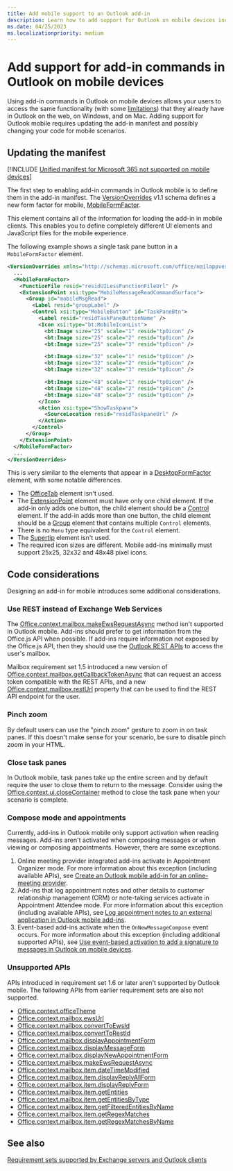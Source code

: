 ```yaml
---
title: Add mobile support to an Outlook add-in
description: Learn how to add support for Outlook on mobile devices including how to update the add-in manifest and change your code for mobile scenarios, if necessary.
ms.date: 04/25/2023
ms.localizationpriority: medium
---
```


# Add support for add-in commands in Outlook on mobile devices

Using add-in commands in Outlook on mobile devices allows your users to access the same functionality (with some [limitations](#code-considerations)) that they already have in Outlook on the web, on Windows, and on Mac. Adding support for Outlook mobile requires updating the add-in manifest and possibly changing your code for mobile scenarios.

## Updating the manifest

[!INCLUDE [Unified manifest for Microsoft 365 not supported on mobile devices](../includes/no-mobile-with-json-note.md)]

The first step to enabling add-in commands in Outlook mobile is to define them in the add-in manifest. The [VersionOverrides](/javascript/api/manifest/versionoverrides) v1.1 schema defines a new form factor for mobile, [MobileFormFactor](/javascript/api/manifest/mobileformfactor).

This element contains all of the information for loading the add-in in mobile clients. This enables you to define completely different UI elements and JavaScript files for the mobile experience.

The following example shows a single task pane button in a `MobileFormFactor` element.

```xml
<VersionOverrides xmlns="http://schemas.microsoft.com/office/mailappversionoverrides/1.1" xsi:type="VersionOverridesV1_1">
  ...
  <MobileFormFactor>
    <FunctionFile resid="residUILessFunctionFileUrl" />
    <ExtensionPoint xsi:type="MobileMessageReadCommandSurface">
      <Group id="mobileMsgRead">
        <Label resid="groupLabel" />
        <Control xsi:type="MobileButton" id="TaskPaneBtn">
          <Label resid="residTaskPaneButtonName" />
          <Icon xsi:type="bt:MobileIconList">
            <bt:Image size="25" scale="1" resid="tp0icon" />
            <bt:Image size="25" scale="2" resid="tp0icon" />
            <bt:Image size="25" scale="3" resid="tp0icon" />

            <bt:Image size="32" scale="1" resid="tp0icon" />
            <bt:Image size="32" scale="2" resid="tp0icon" />
            <bt:Image size="32" scale="3" resid="tp0icon" />

            <bt:Image size="48" scale="1" resid="tp0icon" />
            <bt:Image size="48" scale="2" resid="tp0icon" />
            <bt:Image size="48" scale="3" resid="tp0icon" />
          </Icon>
          <Action xsi:type="ShowTaskpane">
            <SourceLocation resid="residTaskpaneUrl" />
          </Action>
        </Control>
      </Group>
    </ExtensionPoint>
  </MobileFormFactor>
  ...
</VersionOverrides>
```

This is very similar to the elements that appear in a [DesktopFormFactor](/javascript/api/manifest/desktopformfactor) element, with some notable differences.

- The [OfficeTab](/javascript/api/manifest/officetab) element isn't used.
- The [ExtensionPoint](/javascript/api/manifest/extensionpoint) element must have only one child element. If the add-in only adds one button, the child element should be a [Control](/javascript/api/manifest/control) element. If the add-in adds more than one button, the child element should be a [Group](/javascript/api/manifest/group) element that contains multiple `Control` elements.
- There is no `Menu` type equivalent for the `Control` element.
- The [Supertip](/javascript/api/manifest/supertip) element isn't used.
- The required icon sizes are different. Mobile add-ins minimally must support 25x25, 32x32 and 48x48 pixel icons.

## Code considerations

Designing an add-in for mobile introduces some additional considerations.

### Use REST instead of Exchange Web Services

The [Office.context.mailbox.makeEwsRequestAsync](/javascript/api/requirement-sets/outlook/preview-requirement-set/office.context.mailbox#methods) method isn't supported in Outlook mobile. Add-ins should prefer to get information from the Office.js API when possible. If add-ins require information not exposed by the Office.js API, then they should use the [Outlook REST APIs](/outlook/rest/) to access the user's mailbox.

Mailbox requirement set 1.5 introduced a new version of [Office.context.mailbox.getCallbackTokenAsync](/javascript/api/requirement-sets/outlook/preview-requirement-set/office.context.mailbox#methods) that can request an access token compatible with the REST APIs, and a new [Office.context.mailbox.restUrl](/javascript/api/requirement-sets/outlook/preview-requirement-set/office.context.mailbox#properties) property that can be used to find the REST API endpoint for the user.

### Pinch zoom

By default users can use the "pinch zoom" gesture to zoom in on task panes. If this doesn't make sense for your scenario, be sure to disable pinch zoom in your HTML.

### Close task panes

In Outlook mobile, task panes take up the entire screen and by default require the user to close them to return to the message. Consider using the [Office.context.ui.closeContainer](/javascript/api/office/office.ui#office-office-ui-closecontainer-member(1)) method to close the task pane when your scenario is complete.

### Compose mode and appointments

Currently, add-ins in Outlook mobile only support activation when reading messages. Add-ins aren't activated when composing messages or when viewing or composing appointments. However, there are some exceptions.

1. Online meeting provider integrated add-ins activate in Appointment Organizer mode. For more information about this exception (including available APIs), see [Create an Outlook mobile add-in for an online-meeting provider](online-meeting.md#available-apis).
1. Add-ins that log appointment notes and other details to customer relationship management (CRM) or note-taking services activate in Appointment Attendee mode. For more information about this exception (including available APIs), see [Log appointment notes to an external application in Outlook mobile add-ins](mobile-log-appointments.md#available-apis).
1. Event-based add-ins activate when the `OnNewMessageCompose` event occurs. For more information about this exception (including additional supported APIs), see [Use event-based activation to add a signature to messages in Outlook on mobile devices](mobile-signature.md).

### Unsupported APIs

APIs introduced in requirement set 1.6 or later aren't supported by Outlook mobile. The following APIs from earlier requirement sets are also not supported.

- [Office.context.officeTheme](/javascript/api/requirement-sets/outlook/preview-requirement-set/office.context#officetheme-officetheme)
- [Office.context.mailbox.ewsUrl](/javascript/api/requirement-sets/outlook/preview-requirement-set/office.context.mailbox#properties)
- [Office.context.mailbox.convertToEwsId](/javascript/api/requirement-sets/outlook/preview-requirement-set/office.context.mailbox#methods)
- [Office.context.mailbox.convertToRestId](/javascript/api/requirement-sets/outlook/preview-requirement-set/office.context.mailbox#methods)
- [Office.context.mailbox.displayAppointmentForm](/javascript/api/requirement-sets/outlook/preview-requirement-set/office.context.mailbox#methods)
- [Office.context.mailbox.displayMessageForm](/javascript/api/requirement-sets/outlook/preview-requirement-set/office.context.mailbox#methods)
- [Office.context.mailbox.displayNewAppointmentForm](/javascript/api/requirement-sets/outlook/preview-requirement-set/office.context.mailbox#methods)
- [Office.context.mailbox.makeEwsRequestAsync](/javascript/api/requirement-sets/outlook/preview-requirement-set/office.context.mailbox#methods)
- [Office.context.mailbox.item.dateTimeModified](/javascript/api/requirement-sets/outlook/preview-requirement-set/office.context.mailbox.item#properties)
- [Office.context.mailbox.item.displayReplyAllForm](/javascript/api/requirement-sets/outlook/preview-requirement-set/office.context.mailbox.item#methods)
- [Office.context.mailbox.item.displayReplyForm](/javascript/api/requirement-sets/outlook/preview-requirement-set/office.context.mailbox.item#methods)
- [Office.context.mailbox.item.getEntities](/javascript/api/requirement-sets/outlook/preview-requirement-set/office.context.mailbox.item#methods)
- [Office.context.mailbox.item.getEntitiesByType](/javascript/api/requirement-sets/outlook/preview-requirement-set/office.context.mailbox.item#methods)
- [Office.context.mailbox.item.getFilteredEntitiesByName](/javascript/api/requirement-sets/outlook/preview-requirement-set/office.context.mailbox.item#methods)
- [Office.context.mailbox.item.getRegexMatches](/javascript/api/requirement-sets/outlook/preview-requirement-set/office.context.mailbox.item#methods)
- [Office.context.mailbox.item.getRegexMatchesByName](/javascript/api/requirement-sets/outlook/preview-requirement-set/office.context.mailbox.item#methods)

## See also

[Requirement sets supported by Exchange servers and Outlook clients](/javascript/api/requirement-sets/outlook/outlook-api-requirement-sets#requirement-sets-supported-by-exchange-servers-and-outlook-clients)
